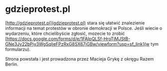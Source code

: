 # gdzieprotest.pl

[http://gdzieprotest.pl](gdzieprotest.pl) stara się ułatwić znalezienie informacji na temat protestów w obronie demokracji w Polsce. Jeśli wiecie o wydarzeniu, które chcielibyście zgłosić, mozecie to zrobić [https://docs.google.com/forms/d/e/1FAIpQLSf-HroTjMJStB-GNe3Jy22bPiy3WgSqlieFPzRxG8SX67jGBw/viewform?usp=sf_link](w tym formularzu).

Strona powstała i jest prowadzona przez Macieja Grykę z okręgu Razem Berlin.